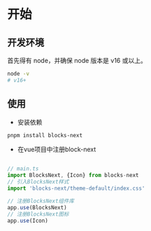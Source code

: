 # 开始

## 开发环境

首先得有 node，并确保 node 版本是 v16 或以上。

``` sh
node -v
# v16+
```

## 使用

- 安装依赖
``` sh
pnpm install blocks-next
```



- 在vue项目中注册block-next

```js

// main.ts
import BlocksNext, {Icon} from blocks-next
// 引入BlocksNext样式
import 'blocks-next/theme-default/index.css'

// 注册BlocksNext组件库
app.use(BlocksNext)
// 注册BlocksNext图标
app.use(Icon) 

```


